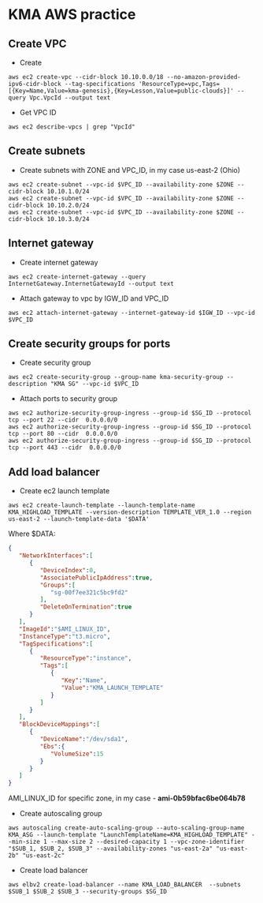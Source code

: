 # KMA AWS practice

## Create VPC
- Create
```
aws ec2 create-vpc --cidr-block 10.10.0.0/18 --no-amazon-provided-ipv6-cidr-block --tag-specifications 'ResourceType=vpc,Tags=[{Key=Name,Value=kma-genesis},{Key=Lesson,Value=public-clouds}]' --query Vpc.VpcId --output text
```
- Get VPC ID
```
aws ec2 describe-vpcs | grep "VpcId"
```

## Create subnets
- Create subnets with ZONE and VPC_ID, in my case us-east-2 (Ohio)
```
aws ec2 create-subnet --vpc-id $VPC_ID --availability-zone $ZONE --cidr-block 10.10.1.0/24
aws ec2 create-subnet --vpc-id $VPC_ID --availability-zone $ZONE --cidr-block 10.10.2.0/24
aws ec2 create-subnet --vpc-id $VPC_ID --availability-zone $ZONE --cidr-block 10.10.3.0/24
```

## Internet gateway
- Create internet gateway
```
aws ec2 create-internet-gateway --query InternetGateway.InternetGatewayId --output text          
```
- Attach gateway to vpc by IGW_ID and VPC_ID
```
aws ec2 attach-internet-gateway --internet-gateway-id $IGW_ID --vpc-id $VPC_ID 
```

## Create security groups for ports
- Create security group
```
aws ec2 create-security-group --group-name kma-security-group --description "KMA SG" --vpc-id $VPC_ID
```
- Attach ports to security group
```
aws ec2 authorize-security-group-ingress --group-id $SG_ID --protocol tcp --port 22 --cidr  0.0.0.0/0
aws ec2 authorize-security-group-ingress --group-id $SG_ID --protocol tcp --port 80 --cidr  0.0.0.0/0
aws ec2 authorize-security-group-ingress --group-id $SG_ID --protocol tcp --port 443 --cidr  0.0.0.0/0
```

## Add load balancer
- Create ec2 launch template
```
aws ec2 create-launch-template --launch-template-name KMA_HIGHLOAD_TEMPLATE --version-description TEMPLATE_VER_1.0 --region us-east-2 --launch-template-data '$DATA'
```
Where $DATA:
```json
{
   "NetworkInterfaces":[
      {
         "DeviceIndex":0,
         "AssociatePublicIpAddress":true,
         "Groups":[
            "sg-00f7ee321c5bc9fd2"
         ],
         "DeleteOnTermination":true
      }
   ],
   "ImageId":"$AMI_LINUX_ID",
   "InstanceType":"t3.micro",
   "TagSpecifications":[
      {
         "ResourceType":"instance",
         "Tags":[
            {
               "Key":"Name",
               "Value":"KMA_LAUNCH_TEMPLATE"
            }
         ]
      }
   ],
   "BlockDeviceMappings":[
      {
         "DeviceName":"/dev/sda1",
         "Ebs":{
            "VolumeSize":15
         }
      }
   ]
}
```
AMI_LINUX_ID for specific zone, in my case - **ami-0b59bfac6be064b78**
- Create autoscaling group
```
aws autoscaling create-auto-scaling-group --auto-scaling-group-name KMA_ASG --launch-template "LaunchTemplateName=KMA_HIGHLOAD_TEMPLATE" --min-size 1 --max-size 2 --desired-capacity 1 --vpc-zone-identifier "$SUB_1, $SUB_2, $SUB_3" --availability-zones "us-east-2a" "us-east-2b" "us-east-2c"
```
- Create load balancer
```
aws elbv2 create-load-balancer --name KMA_LOAD_BALANCER  --subnets $SUB_1 $SUB_2 $SUB_3 --security-groups $SG_ID
```
